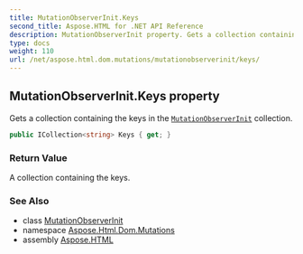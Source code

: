 ```yaml
---
title: MutationObserverInit.Keys
second_title: Aspose.HTML for .NET API Reference
description: MutationObserverInit property. Gets a collection containing the keys in the MutationObserverInit collection
type: docs
weight: 110
url: /net/aspose.html.dom.mutations/mutationobserverinit/keys/
---
```

## MutationObserverInit.Keys property

Gets a collection containing the keys in the [`MutationObserverInit`](../) collection.

```csharp
public ICollection<string> Keys { get; }
```

### Return Value

A collection containing the keys.

### See Also

* class [MutationObserverInit](../)
* namespace [Aspose.Html.Dom.Mutations](../../../aspose.html.dom.mutations/)
* assembly [Aspose.HTML](../../../)
